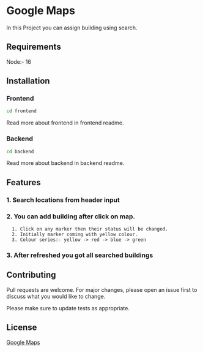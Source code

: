 # Google Maps

In this Project you can assign building using search.

## Requirements
Node:- 16

## Installation

### Frontend
```bash
cd frontend
```
Read more about frontend in frontend readme.

### Backend
```bash
cd backend
```
Read more about backend in backend readme.

## Features
### 1. Search locations from header input
### 2. You can add building after click on map.
      1. Click on any marker then their status will be changed.
      2. Initially marker coming with yellow colour.
      3. Colour series:- yellow -> red -> blue -> green
   
### 3. After refreshed you got all searched buildings

## Contributing
Pull requests are welcome. For major changes, please open an issue first to discuss what you would like to change.

Please make sure to update tests as appropriate.

## License
[Google Maps](https://googlemaps.com/licenses/mit/)